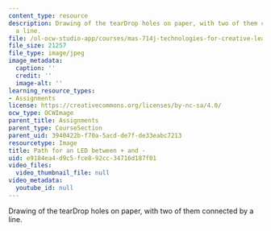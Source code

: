 ```yaml
---
content_type: resource
description: Drawing of the tearDrop holes on paper, with two of them connected by
  a line.
file: /ol-ocw-studio-app/courses/mas-714j-technologies-for-creative-learning-fall-2009/e9184ea4d9c5fce892cc34716d187f01_Image5.jpg
file_size: 21257
file_type: image/jpeg
image_metadata:
  caption: ''
  credit: ''
  image-alt: ''
learning_resource_types:
- Assignments
license: https://creativecommons.org/licenses/by-nc-sa/4.0/
ocw_type: OCWImage
parent_title: Assignments
parent_type: CourseSection
parent_uid: 3940422b-f70a-5acd-de7f-de33eabc7213
resourcetype: Image
title: Path for an LED between + and -
uid: e9184ea4-d9c5-fce8-92cc-34716d187f01
video_files:
  video_thumbnail_file: null
video_metadata:
  youtube_id: null
---
```

Drawing of the tearDrop holes on paper, with two of them connected by a line.